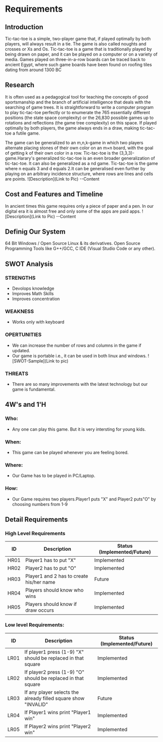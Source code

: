 # Requirements
## Introduction
Tic-tac-toe is a simple, two-player game that, if played optimally by both players, will always result in a tie. The game is also called noughts and crosses or Xs and Os. Tic-tac-toe is a game that is traditionally played by being drawn on paper, and it can be played on a computer or on a variety of media. Games played on three-in-a-row boards can be traced back to ancient Egypt, where such game boards have been found on roofing tiles dating from around 1300 BC
  
## Research
 It is often used as a pedagogical tool for teaching the concepts of good sportsmanship and the branch of artificial intelligence that deals with the searching of game trees. It is straightforward to write a computer program to play tic-tac-toe perfectly or to enumerate the 765 essentially different positions (the state space complexity) or the 26,830 possible games up to rotations and reflections (the game tree complexity) on this space. If played optimally by both players, the game always ends in a draw, making tic-tac-toe a futile game.

The game can be generalized to an m,n,k-game in which two players alternate placing stones of their own color on an m×n board, with the goal of getting k of their own color in a row. Tic-tac-toe is the (3,3,3)-game.Harary's generalized tic-tac-toe is an even broader generalization of tic-tac-toe. It can also be generalized as a nd game. Tic-tac-toe is the game where n equals 3 and d equals 2.It can be generalised even further by playing on an arbitrary incidence structure, where rows are lines and cells are points.
![Description](Link to Pic) --Content

## Cost and Features and Timeline
In ancient times this game requires only a piece of paper and a pen. In our digital era it is almost free and only some of the apps are paid apps.
![Description](Link to Pic) --Content

## Definig Our System
64 Bit Windows / Open Source Linux & its derivatives. Open Source Programming Tools like G++/GCC, C IDE (Visual Studio Code or any other).
## SWOT Analysis
### STRENGTHS
* Devolops knowledge
* Improves Math Skills
* Improves concentration
### WEAKNESS
* Works only with keyboard
### OPERTUNITIES 
* We can increase the number of rows and columns in the game if updated.
* Our game is portable i.e., it can be used in both linux and windows. 
![SWOT-Sample](Link to pic)
### THREATS
* There are so many improvements with the latest technology but our game is fundamental.
## 4W's and 1'H
### Who:
* Any one can play this game. But it is very intersting for young kids.
### When:
* This game can be played whenever you are feeling bored.
### Where:
* Our Game has to be played in PC/Laptop.
### How:
* Our Game requires two players.Player1 puts "X" and Player2 puts"O" by choosing numbers from 1-9
## Detail Requirements
### High Level Requirements
|  ID  |       Description                          | Status (Implemented/Future) |
|------|--------------------------------------------|-----------------------------|
| HR01 |    Player1 has to put "X"                  |   Implemented               |
| HR02 |	Player2 has to put "O"                  |   Implemented               |
| HR03 |	Player1 and 2 has to create his/her name|   Future                    |
| HR04 |	Players should know who wins            |   Implemented               |
| HR05 |	Players should know if draw occurs      |   Implemented               |


### Low level Requirements:
|  ID  |                Description                | Status (Implemented/Future) |
|------|-------------------------------------------|-----------------------------|
| LR01 |  If player1 press (1-9) "X" should be replaced in that square                     |   Implemented               |
| LR02 |	If player2 press (1-9) "O" should be replaced in that square                   |   Implemented               |
| LR03 |	If any player selects the already filled square show "INVALID"|   Future                    |
| LR04 |	If Player1 wins print "Player1 win"                                            |   Implemented               |
| LR05 |	If Player2 wins print "Player2 win"                                             |   Implemented               |
